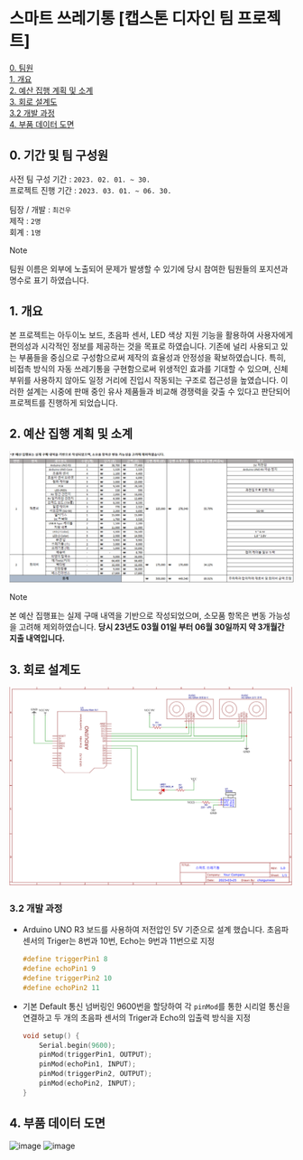 # 스마트 쓰레기통 [캡스톤 디자인 팀 프로젝트]

[0. 팀원](#0-기간-및-팀-구성원)  
[1. 개요](#1-개요)  
[2. 예산 집행 계획 및 소계](#2-예산-집행-계획-및-소계)  
[3. 회로 설계도](#3-회로-설계도)  
[3.2 개발 과정](#3-2-개발-과정)  
[4. 부품 데이터 도면](#4-부품-데이터-도면)  

## 0. 기간 및 팀 구성원
사전 팀 구성 기간 : `2023. 02. 01. ~ 30.`  
프로젝트 진행 기간 : `2023. 03. 01. ~ 06. 30.`

팀장 / 개발 : `최건우`  
제작 : `2명`  
회계 : `1명`

> [!NOTE]
> 팀원 이름은 외부에 노출되어 문제가 발생할 수 있기에 당시 참여한 팀원들의 포지션과 명수로 표기 하였습니다.

## 1. 개요
본 프로젝트는 아두이노 보드, 초음파 센서, LED 색상 지원 기능을 활용하여 사용자에게 편의성과 시각적인 정보를 제공하는 것을 목표로 하였습니다. 기존에 널리 사용되고 있는 부품들을 중심으로 구성함으로써 제작의 효율성과 안정성을 확보하였습니다.
특히, 비접촉 방식의 자동 쓰레기통을 구현함으로써 위생적인 효과를 기대할 수 있으며, 신체 부위를 사용하지 않아도 일정 거리에 진입시 작동되는 구조로 접근성을 높였습니다. 이러한 설계는 시중에 판매 중인 유사 제품들과 비교해 경쟁력을 갖출 수 있다고 판단되어 프로젝트를 진행하게 되었습니다.

## 2. 예산 집행 계획 및 소계

<img src="Smart_Waste_Containe_CostList.png" alt="Smart_Waste_Containe_CostList.png"> </img>

> [!NOTE]
> 본 예산 집행표는 실제 구매 내역을 기반으로 작성되었으며, 소모품 항목은 변동 가능성을 고려해 제외하였습니다.
> **당시 23년도 03월 01일 부터 06월 30일까지 약 3개월간 지출 내역입니다.**

## 3. 회로 설계도

<img src="Smart_Waste_Containe_OR.CAD.png" alt="Smart_Waste_Containe_OR.CAD.png"> </img>

### 3.2 개발 과정
* Arduino UNO R3 보드를 사용하여 저전압인 5V 기준으로 설계 했습니다. 초음파 센서의 Triger는 8번과 10번, Echo는 9번과 11번으로 지정
  ```c
  #define triggerPin1 8
  #define echoPin1 9
  #define triggerPin2 10
  #define echoPin2 11
  ```

* 기본 Default 통신 넘버링인 9600번을 할당하여 각 `pinMod`를 통한 시리얼 통신을 연결하고 두 개의 초음파 센서의 Triger과 Echo의 입출력 방식을 지정
  ```c
  void setup() {
      Serial.begin(9600);
      pinMod(triggerPin1, OUTPUT);
      pinMod(echoPin1, INPUT);
      pinMod(triggerPin2, OUTPUT);
      pinMod(echoPin2, INPUT);
  }
  ```

## 4. 부품 데이터 도면

<img width="1030" height="758" alt="image" src="https://github.com/user-attachments/assets/ba95039b-1e41-479c-88f1-9caebff1be62" />
<img width="1006" height="678" alt="image" src="https://github.com/user-attachments/assets/47f48332-c9c9-4e59-b026-6f2f25103783" />
